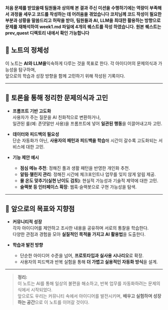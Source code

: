 **처음 문제를 받았을때 팀원들과 상의해 본 결과 주신 미션을 수행하기에는 역량이 부족해서 과정을 세우고 코드를 작성하는 데 어려움을 겪었습니다
코치님께 코드 작성이 필요한 부분과 상황을 말씀드리고 허락을 받아, 팀원들과 AI, LLM을 최대한 활용하는 방향으로 문제를 재해석하여 week1.md 파일에 4개의 퀘스트를 작성 하였습니다.
원본 퀘스트는 prev_quest 디렉토리 내에서 확인 가능합니다**

## 📓 **노트의 정체성**

이 노트는 **AI와 LLM을**익숙하게 다루는 것을 목표로 한다.
각 아이디어의 문제의식과 가능성을 탐구하며,  
앞으로의 학습과 성장 방향을 함께 고민하기 위해 작성된 기록이다.

---

## 🤔 **토론을 통해 정리한 문제의식과 고민**

- **프롬프트 기반 고도화**  
  사용자가 주는 질문을 AI 친화적으로 변환하거나,  
  일관된 룰(예: 존댓말만 사용)을 프롬프트에 넣어 **일관된 행동**을 이끌어내고자 고민.

- **데이터와 피드백의 필요성**  
  단순 자동화가 아닌, **사용자의 패턴과 피드백을 학습**해 시간이 갈수록 고도화되는 서비스에 대한 고민.

- **기능 제안 예시**
  - **점심 메뉴 추천**: 정해진 풀과 생활 패턴을 반영한 개인화 추천.
  - **알림·챌린지 관리**: 정해진 시간에 체크포인트나 업무를 잊지 않게 알림 제공.
  - **물 온도 맞추기(실현 난이도 검토)**: 현실적 가능성과 기술적 제약에 대한 고민.
  - **슬랙봇 등 인터페이스 확장**: 웹훅·슬랙봇으로 구현 가능성을 탐색.

---

## 🚀 **앞으로의 목표와 지향점**

- **커뮤니티적 성장**  
  각자 아이디어를 제안하고 조사한 내용을 공유하며 서로의 통찰을 학습한다.  
  다양한 관점과 경험을 모아 **실질적인 목적을 가지고 AI 활용법**을 도출한다.

- **학습과 발전 방향**
  - 단순한 아이디어 수준을 넘어, **프로토타입과 실사용 시나리오**로 확장.
  - 사용자의 피드백과 반복 실험을 통해 **더 가볍고 실용적인 자동화 방식**을 설계.

---

> **정리:**  
> 이 노트는 AI를 통해 일상의 불편을 해소하고, 반복 업무를 자동화하려는 문제의식에서 시작되었다.  
> 앞으로도 우리는 커뮤니티 속에서 아이디어를 발전시키며, **배우고 실험하며 성장하는 공간**으로 이 노트를 이어갈 것이다.
